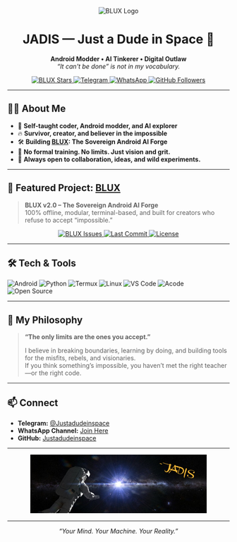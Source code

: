<!-- Profile README for github.com/Justadudeinspace -->

<p align="center">
  <img src="assets/blux_logo.txt" alt="BLUX Logo" width="350"/>
</p>

<h1 align="center">JADIS — Just a Dude in Space 🚀</h1>

<p align="center">
  <b>Android Modder • AI Tinkerer • Digital Outlaw</b><br>
  <i>“It can't be done” is not in my vocabulary.</i>
</p>

<p align="center">
  <a href="https://github.com/Justadudeinspace/blux">
    <img src="https://img.shields.io/github/stars/Justadudeinspace/blux?style=social" alt="BLUX Stars"/>
  </a>
  <a href="https://t.me/Justadudeinspace">
    <img src="https://img.shields.io/badge/Telegram-Join%20Chat-2CA5E0?logo=telegram" alt="Telegram"/>
  </a>
  <a href="https://whatsapp.com/channel/0029Vb6Ps5W7oQhlQSkw7a21">
    <img src="https://img.shields.io/badge/WhatsApp-Join%20Channel-25D366?logo=whatsapp&logoColor=white" alt="WhatsApp"/>
  </a>
  <a href="https://github.com/Justadudeinspace">
    <img src="https://img.shields.io/github/followers/Justadudeinspace?label=Follow&style=social" alt="GitHub Followers"/>
  </a>
</p>

---

## 👨‍💻 About Me

- 🧩 **Self-taught coder, Android modder, and AI explorer**
- 🔥 **Survivor, creator, and believer in the impossible**
- 🛠️ **Building [BLUX](https://github.com/Justadudeinspace/blux): The Sovereign Android AI Forge**
- 🧠 **No formal training. No limits. Just vision and grit.**
- 💬 **Always open to collaboration, ideas, and wild experiments.**

---

## 🚀 Featured Project: [BLUX](https://github.com/Justadudeinspace/blux)

> **BLUX v2.0 – The Sovereign Android AI Forge**  
> 100% offline, modular, terminal-based, and built for creators who refuse to accept “impossible.”

<p align="center">
  <a href="https://github.com/Justadudeinspace/blux">
    <img src="https://img.shields.io/github/issues/Justadudeinspace/blux?color=blue" alt="BLUX Issues"/>
    <img src="https://img.shields.io/github/last-commit/Justadudeinspace/blux?color=brightgreen" alt="Last Commit"/>
    <img src="https://img.shields.io/github/license/Justadudeinspace/blux?color=yellow" alt="License"/>
  </a>
</p>

---

## 🛠️ Tech & Tools

![Android](https://img.shields.io/badge/-Android-3DDC84?logo=android&logoColor=white)
![Python](https://img.shields.io/badge/-Python-3776AB?logo=python&logoColor=white)
![Termux](https://img.shields.io/badge/-Termux-000000?logo=gnu-bash&logoColor=white)
![Linux](https://img.shields.io/badge/-Linux-FCC624?logo=linux&logoColor=black)
![VS Code](https://img.shields.io/badge/-VS%20Code-007ACC?logo=visual-studio-code&logoColor=white)
![Acode](https://img.shields.io/badge/-Acode-1A73E8?logo=google-play&logoColor=white)
![Open Source](https://img.shields.io/badge/-Open%20Source-0080FF?logo=github&logoColor=white)

---

## 🌌 My Philosophy

> **“The only limits are the ones you accept.”**  
>  
> I believe in breaking boundaries, learning by doing, and building tools for the misfits, rebels, and visionaries.  
> If you think something’s impossible, you haven’t met the right teacher—or the right code.

---

## 📫 Connect

- **Telegram:** [@Justadudeinspace](https://t.me/Justadudeinspace)
- **WhatsApp Channel:** [Join Here](https://whatsapp.com/channel/0029Vb6Ps5W7oQhlQSkw7a21)
- **GitHub:** [Justadudeinspace](https://github.com/Justadudeinspace)

---

<p align="center">
  <img src="/assets/naut.png" alt="~JADIS" width="400"/>
</p>

---

<p align="center">
  <i>“Your Mind. Your Machine. Your Reality.”</i>
</p>
